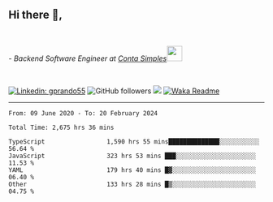 <h2>Hi there  👋,</h2> </br>

<p><em>- Backend Software Engineer at <a href="https://contasimples.com">Conta Simples</a><img src="https://media.giphy.com/media/WUlplcMpOCEmTGBtBW/giphy.gif" width="30"> 
</em></p></br>


[![Linkedin: gprando55](https://img.shields.io/badge/-gprando55-blue?style=flat-square&logo=Linkedin&logoColor=white&link=https://www.linkedin.com/in/prandogabriel/)](https://www.linkedin.com/in/prandogabriel)
![GitHub followers](https://img.shields.io/github/followers/prandogabriel?label=Follow&style=social)
![](https://visitor-badge.glitch.me/badge?page_id=prandogabriel.prandogabriel)
[![Waka Readme](https://github.com/prandogabriel/prandogabriel/actions/workflows/update-stats.yml.yml/badge.svg)](https://github.com/prandogabriel/prandogabriel/actions/workflows/update-stats.yml.yml)

---

<!--START_SECTION:waka-->

```golang
From: 09 June 2020 - To: 20 February 2024

Total Time: 2,675 hrs 36 mins

TypeScript                 1,590 hrs 55 mins██████████████░░░░░░░░░░░   56.64 %
JavaScript                 323 hrs 53 mins ███░░░░░░░░░░░░░░░░░░░░░░   11.53 %
YAML                       179 hrs 40 mins █▓░░░░░░░░░░░░░░░░░░░░░░░   06.40 %
Other                      133 hrs 28 mins █▒░░░░░░░░░░░░░░░░░░░░░░░   04.75 %
```

<!--END_SECTION:waka-->
